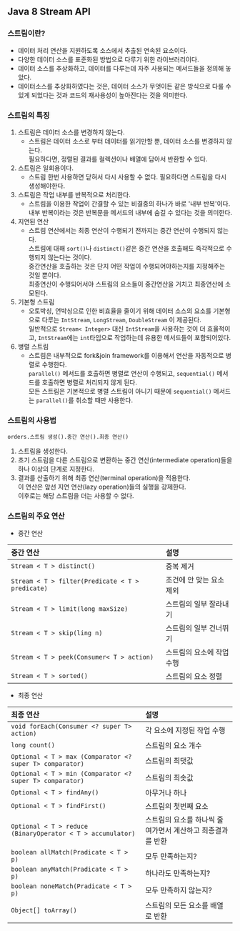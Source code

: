 ## Java 8 Stream API

### 스트림이란?
   * 데이터 처리 연산을 지원하도록 소스에서 추출된 연속된 요소이다.
   * 다양한 데이터 소스를 표준화된 방법으로 다루기 위한 라이브러리이다.
   * 데이터 소스를 추상화하고, 데이터를 다루는데 자주 사용되는 메서드들을 정의해 놓았다.
   * 데이터소스를 추상화하였다는 것은, 데이터 소스가 무엇이든 같은 방식으로 다룰 수 있게 되었다는 것과 코드의 재사용성이 높아진다는 것을 의미한다.

### 스트림의 특징
1. 스트림은 데이터 소스를 변경하지 않는다.
    * 스트림은 데이터 소스로 부터 데이터를 읽기만할 뿐, 데이터 소스를 변경하지 않는다.  
      필요하다면, 정렬된 결과를 컬렉션이나 배열에 담아서 반환할 수 있다.
2. 스트림은 일회용이다.
    * 스트림 한번 사용하면 닫혀서 다시 사용할 수 없다. 필요하다면 스트림을 다시 생성해야한다.
3. 스트림은 작업 내부를 반복적으로 처리한다.
    * 스트림을 이용한 작업이 간결할 수 있는 비결중의 하나가 바로 '내부 반복'이다.  
      내부 반복이라는 것은 반복문을 메서드의 내부에 숨길 수 있다는 것을 의미한다.
4. 지연된 연산
    * 스트림 연산에서는 최종 연산이 수행되기 전까지는 중간 연산이 수행되지 않는다.  
      스트림에 대해 `sort()`나 `distinct()`같은 중간 연산을 호출해도 즉각적으로 수행되지 않는다는 것이다.  
      중간연산을 호출하는 것은 단지 어떤 작업이 수행되어야하는지를 지정해주는 것일 뿐이다.  
      최종연산이 수행되어서야 스트림의 요소들이 중간연산을 거치고 최종연산에 소모된다.
5. 기본형 스트림
    * 오토박싱, 언박싱으로 인한 비효율을 줄이기 위해 데이터 소스의 요소를 기본형으로 다루는 `IntStream`, `LongStream`, `DoubleStream` 이 제공된다.  
      일반적으로 `Stream< Integer>` 대신 `IntStream`을 사용하는 것이 더 효율적이고, `IntStream`에는 `int`타입으로 작업하는데 유용한 메서드들이 포함되어있다.
6. 병렬 스트림
    * 스트림은 내부적으로 fork&join framework를 이용해서 연산을 자동적으로 병렬로 수행한다.  
      `parallel()` 메서드를 호출하면 병렬로 연산이 수행되고, `sequential()` 메서드를 호출하면 병렬로 처리되지 않게 된다.  
      모든 스트림은 기본적으로 병렬 스트림이 아니기 때문에 `sequential()` 메서드는 `parallel()`를 취소할 때만 사용한다.

### 스트림의 사용법

   `orders.스트림 생성().중간 연산().최종 연산()` 
   1. 스트림을 생성한다.
   2. 초기 스트림을 다른 스트림으로 변환하는 중간 연산(intermediate operation)들을 하나 이상의 단계로 지정한다.
   3. 결과를 산출하기 위해 최종 연산(terminal operation)을 적용한다.  
       이 연산은 앞선 지연 연산(lazy operation)들의 실행을 강제한다.  
       이후로는 해당 스트림을 더는 사용할 수 없다.
       
### 스트림의 주요 연산
   * 중간 연산  
 
   | 중간 연산 | 설명 |
   | :--- | :--- |
   | `Stream < T > distinct()` | 중복 제거 |
   | `Stream < T > filter(Predicate < T > predicate)` | 조건에 안 맞는 요소 제외 |
   | `Stream < T > limit(long maxSize)` | 스트림의 일부 잘라내기 |
   | `Stream < T > skip(ling n)` | 스트림의 일부 건너뛰기 |
   | `Stream < T > peek(Consumer< T > action)` | 스트림의 요소에 작업수행 |
   | `Stream < T > sorted()` | 스트림의 요소 정렬 |

   * 최종 연산  

   | 최종 연산 | 설명 |
   | :--- | :--- |
   | `void forEach(Consumer <? super T> action)` | 각 요소에 지정된 작업 수행 |
   | `long count()` | 스트림의 요소 개수 |
   | `Optional < T > max (Comparator <? super T> comparator)` | 스트림의 최댓값 |
   | `Optional < T > min (Comparator <? super T> comparator)`	 | 스트림의 최솟값 |
   | `Optional < T > findAny()` | 아무거나 하나 |
   | `Optional < T > findFirst()` | 스트림의 첫번째 요소 |
   | `Optional < T > reduce (BinaryOperator < T > accumulator)` | 스트림의 요소를 하나씩 줄여가면서 계산하고 최종결과를 반환 |
   | `boolean allMatch(Pradicate < T > p)` | 모두 만족하는지? |
   | `boolean anyMatch(Pradicate < T > p)` | 하나라도 만족하는지? |
   | `boolean noneMatch(Pradicate < T > p)` | 모두 만족하지 않는지? |
   | `Object[] toArray()` | 스트림의 모든 요소를 배열로 반환 |